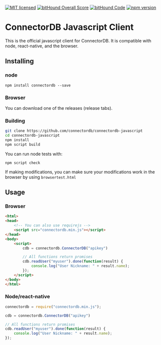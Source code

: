 [![MIT licensed](https://img.shields.io/badge/license-MIT-blue.svg)](https://github.com/connectordb/connectordb-javascript/blob/master/LICENSE) [![bitHound Overall Score](https://www.bithound.io/github/connectordb/connectordb-javascript/badges/score.svg)](https://www.bithound.io/github/connectordb/connectordb-javascript) [![bitHound Code](https://www.bithound.io/github/connectordb/connectordb-javascript/badges/code.svg)](https://www.bithound.io/github/connectordb/connectordb-javascript) [![npm version](https://badge.fury.io/js/connectordb.svg)](https://badge.fury.io/js/connectordb)

# ConnectorDB Javascript Client
This is the official javascript client for ConnectorDB. It is compatible with node, react-native, and the browser.

## Installing
### node

```
npm install connectordb --save
```

### Browser
You can download one of the releases (release tabs).

### Building

```bash
git clone https://github.com/connectordb/connectordb-javascript
cd connectordb-javascript
npm install
npm script build
```

You can run node tests with:

```
npm script check
```

If making modifications, you can make sure your modifications work in the browser by using `browsertest.html`

## Usage
### Browser

```html
<html>
<head>
    <!-- You can also use requirejs -->
    <script src="connectordb.min.js"></script>
</head>
<body>
    <script>
        cdb = connectordb.ConnectorDB("apikey")

        // All functions return promises
        cdb.readUser("myuser").done(function(result) {
            console.log("User Nickname: " + result.name);
        });
    </script>
</body>
</html>
```

### Node/react-native

```javascript
connectordb = require("connectordb.min.js");

cdb = connectordb.ConnectorDB("apikey")

// All functions return promises
cdb.readUser("myuser").done(function(result) {
    console.log("User Nickname: " + result.name);
});
```

